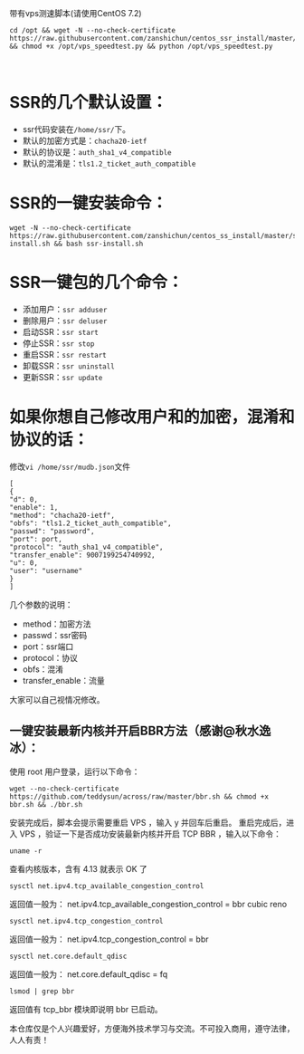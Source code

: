 带有vps测速脚本(请使用CentOS 7.2)
```
cd /opt && wget -N --no-check-certificate https://raw.githubusercontent.com/zanshichun/centos_ssr_install/master/vps_speedtest.py && chmod +x /opt/vps_speedtest.py && python /opt/vps_speedtest.py
```
&nbsp;

# SSR的几个默认设置：
- ssr代码安装在`/home/ssr/`下。
- 默认的加密方式是：`chacha20-ietf`
- 默认的协议是：`auth_sha1_v4_compatible`
- 默认的混淆是：`tls1.2_ticket_auth_compatible`

# SSR的一键安装命令：
```
wget -N --no-check-certificate https://raw.githubusercontent.com/zanshichun/centos_ss_install/master/ssr-install.sh && bash ssr-install.sh
```

# SSR一键包的几个命令：

- 添加用户：`ssr adduser`
- 删除用户：`ssr deluser`
- 启动SSR：`ssr start`
- 停止SSR：`ssr stop`
- 重启SSR：`ssr restart`
- 卸载SSR：`ssr uninstall`
- 更新SSR：`ssr update`

# 如果你想自己修改用户和的加密，混淆和协议的话：
修改`vi /home/ssr/mudb.json`文件
```
[
{
"d": 0,
"enable": 1,
"method": "chacha20-ietf",
"obfs": "tls1.2_ticket_auth_compatible",
"passwd": "password",
"port": port,
"protocol": "auth_sha1_v4_compatible",
"transfer_enable": 9007199254740992,
"u": 0,
"user": "username"
}
]
```
几个参数的说明：
- method：加密方法
- passwd：ssr密码
- port：ssr端口
- protocol：协议
- obfs：混淆
- transfer_enable：流量

大家可以自己视情况修改。

## 一键安装最新内核并开启BBR方法（感谢@秋水逸冰）：

使用 root 用户登录，运行以下命令：
```
wget --no-check-certificate https://github.com/teddysun/across/raw/master/bbr.sh && chmod +x bbr.sh && ./bbr.sh
```

安装完成后，脚本会提示需要重启 VPS ，输入 y 并回车后重启。
重启完成后，进入 VPS ，验证一下是否成功安装最新内核并开启 TCP BBR ，输入以下命令：

```
uname -r
```
查看内核版本，含有 4.13 就表示 OK 了

```
sysctl net.ipv4.tcp_available_congestion_control
```
返回值一般为：
net.ipv4.tcp_available_congestion_control = bbr cubic reno

```
sysctl net.ipv4.tcp_congestion_control
```
返回值一般为：
net.ipv4.tcp_congestion_control = bbr

```
sysctl net.core.default_qdisc
```
返回值一般为：
net.core.default_qdisc = fq

```
lsmod | grep bbr
```
返回值有 tcp_bbr 模块即说明 bbr 已启动。


本仓库仅是个人兴趣爱好，方便海外技术学习与交流。不可投入商用，遵守法律，人人有责！